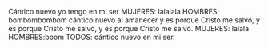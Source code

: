 Cántico nuevo yo tengo en mi ser
MUJERES: lalalala
HOMBRES: bombombombom
cántico nuevo al amanecer y es porque Cristo 
me salvó, y es porque Cristo me salvó, y es porque
Cristo me salvó.
MUJERES: lalala
HOMBRES:boom
TODOS: cántico nuevo en mi ser.